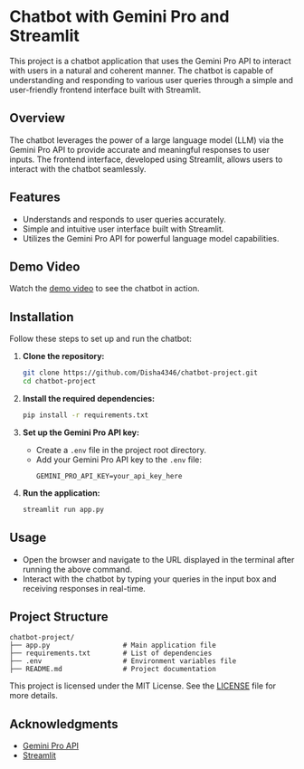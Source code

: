 # Chatbot with Gemini Pro and Streamlit

This project is a chatbot application that uses the Gemini Pro API to interact with users in a natural and coherent manner. The chatbot is capable of understanding and responding to various user queries through a simple and user-friendly frontend interface built with Streamlit.

## Overview

The chatbot leverages the power of a large language model (LLM) via the Gemini Pro API to provide accurate and meaningful responses to user inputs. The frontend interface, developed using Streamlit, allows users to interact with the chatbot seamlessly.

## Features

- Understands and responds to user queries accurately.
- Simple and intuitive user interface built with Streamlit.
- Utilizes the Gemini Pro API for powerful language model capabilities.

## Demo Video

Watch the [demo video](https://github.com/Disha4346/chatbot-project/blob/main/video-demo/pdf%20analyzer.mp4) to see the chatbot in action.


## Installation

Follow these steps to set up and run the chatbot:

1. **Clone the repository:**
    ```bash
    git clone https://github.com/Disha4346/chatbot-project.git
    cd chatbot-project
    ```

2. **Install the required dependencies:**
    ```bash
    pip install -r requirements.txt
    ```

3. **Set up the Gemini Pro API key:**
   - Create a `.env` file in the project root directory.
   - Add your Gemini Pro API key to the `.env` file:
     ```
     GEMINI_PRO_API_KEY=your_api_key_here
     ```

4. **Run the application:**
    ```bash
    streamlit run app.py
    ```

## Usage

- Open the browser and navigate to the URL displayed in the terminal after running the above command.
- Interact with the chatbot by typing your queries in the input box and receiving responses in real-time.

## Project Structure

```
chatbot-project/
├── app.py                  # Main application file
├── requirements.txt        # List of dependencies
├── .env                    # Environment variables file
├── README.md               # Project documentation
```



This project is licensed under the MIT License. See the [LICENSE](LICENSE) file for more details.

## Acknowledgments

- [Gemini Pro API](https://example.com)
- [Streamlit](https://streamlit.io)

